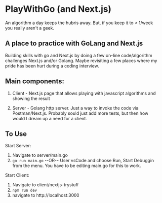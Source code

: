 # PlayWithGo (and Next.js) #

An algorithm a day keeps the hubris away.  But, if you keep it to < 1/week you really aren't a geek.

## A place to practice with GoLang and Next.js ##

Building skills with go and Next.js by doing a few on-line code/algorithm challenges Next.js and/or Golang.  Maybe revisiting a few places where my pride has been hurt during a coding interview.

## Main components: ##

1. Client - Next.js page that allows playing with javascript algorithms and showing the result 

2. Server - Golang http server.  Just a way to invoke the code via Postman/Next.js.  Probably sould just add more tests, but then how would I dream up a need for a client.

## To Use ##
Start Server:
1.  Navigate to server/main.go
2.  ```go run main.go```
    --OR--
    User vsCode and choose Run, Start Debuggin from the menu.  You have to be editing main.go for this to work.

Start Client:
1.  Navigate to client/nextjs-trystuff
2.  ```npm run dev```
3.  navigate to http://localhost:3000



